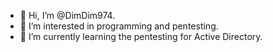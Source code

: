 - 👋 Hi, I’m @DimDim974.
- 👀 I’m interested in programming and pentesting.
- 🌱 I’m currently learning the pentesting for Active Directory.

<!---
DimDim974/DimDim974 is a ✨ special ✨ repository because its `README.md` (this file) appears on your GitHub profile.
You can click the Preview link to take a look at your changes.
--->
